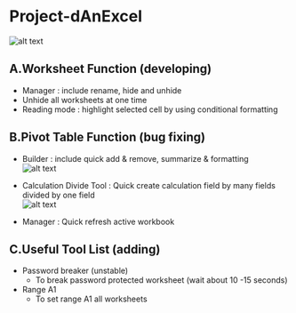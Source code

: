 # Project-dAnExcel
![alt text](https://github.com/danstudiohk/Project-dAnExcel/blob/master/img/Tab.JPG)

## A.Worksheet Function (developing)
* Manager : include rename, hide and unhide
* Unhide all worksheets at one time
* Reading mode : highlight selected cell by using conditional formatting
     
## B.Pivot Table Function (bug fixing)
* Builder : include quick add & remove, summarize & formatting  
![alt text](https://github.com/danstudiohk/Project-dAnExcel/blob/master/img/Pivot%20Bulider.JPG)  

* Calculation Divide Tool : Quick create calculation field by many fields divided by one field  
![alt text](https://github.com/danstudiohk/Project-dAnExcel/blob/master/img/Pivot%20Calculation%20Divide.JPG)  

* Manager : Quick refresh active workbook  
## C.Useful Tool List (adding)  
* Password breaker (unstable)  
     * To break password protected worksheet (wait about 10 -15 seconds)  
* Range A1
     * To set range A1 all worksheets  


